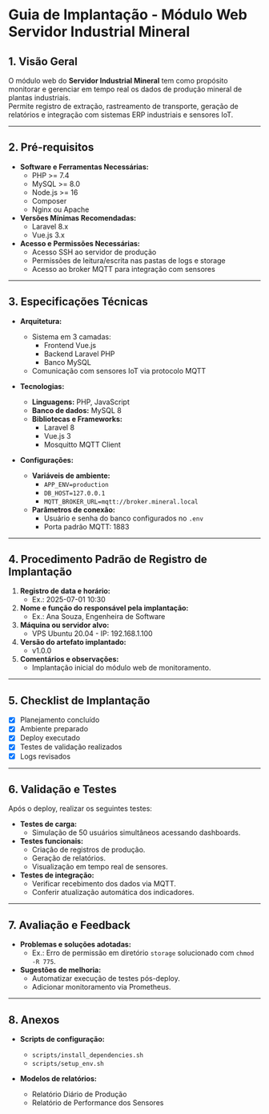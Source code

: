 # Guia de Implantação - Módulo Web Servidor Industrial Mineral

## 1. Visão Geral
O módulo web do **Servidor Industrial Mineral** tem como propósito monitorar e gerenciar em tempo real os dados de produção mineral de plantas industriais.  
Permite registro de extração, rastreamento de transporte, geração de relatórios e integração com sistemas ERP industriais e sensores IoT.

---

## 2. Pré-requisitos
- **Software e Ferramentas Necessárias:**
  - PHP >= 7.4
  - MySQL >= 8.0
  - Node.js >= 16
  - Composer
  - Nginx ou Apache
- **Versões Mínimas Recomendadas:**
  - Laravel 8.x
  - Vue.js 3.x
- **Acesso e Permissões Necessárias:**
  - Acesso SSH ao servidor de produção
  - Permissões de leitura/escrita nas pastas de logs e storage
  - Acesso ao broker MQTT para integração com sensores

---

## 3. Especificações Técnicas
- **Arquitetura:**
  - Sistema em 3 camadas:
    - Frontend Vue.js
    - Backend Laravel PHP
    - Banco MySQL
  - Comunicação com sensores IoT via protocolo MQTT

- **Tecnologias:**
  - **Linguagens:** PHP, JavaScript
  - **Banco de dados:** MySQL 8
  - **Bibliotecas e Frameworks:**
    - Laravel 8
    - Vue.js 3
    - Mosquitto MQTT Client

- **Configurações:**
  - **Variáveis de ambiente:**
    - `APP_ENV=production`
    - `DB_HOST=127.0.0.1`
    - `MQTT_BROKER_URL=mqtt://broker.mineral.local`
  - **Parâmetros de conexão:**
    - Usuário e senha do banco configurados no `.env`
    - Porta padrão MQTT: 1883

---

## 4. Procedimento Padrão de Registro de Implantação
1. **Registro de data e horário:**
   - Ex.: 2025-07-01 10:30
2. **Nome e função do responsável pela implantação:**
   - Ex.: Ana Souza, Engenheira de Software
3. **Máquina ou servidor alvo:**
   - VPS Ubuntu 20.04 - IP: 192.168.1.100
4. **Versão do artefato implantado:**
   - v1.0.0
5. **Comentários e observações:**
   - Implantação inicial do módulo web de monitoramento.

---

## 5. Checklist de Implantação
- [x] Planejamento concluído
- [x] Ambiente preparado
- [x] Deploy executado
- [x] Testes de validação realizados
- [x] Logs revisados

---

## 6. Validação e Testes
Após o deploy, realizar os seguintes testes:

- **Testes de carga:**
  - Simulação de 50 usuários simultâneos acessando dashboards.
- **Testes funcionais:**
  - Criação de registros de produção.
  - Geração de relatórios.
  - Visualização em tempo real de sensores.
- **Testes de integração:**
  - Verificar recebimento dos dados via MQTT.
  - Conferir atualização automática dos indicadores.

---

## 7. Avaliação e Feedback
- **Problemas e soluções adotadas:**
  - Ex.: Erro de permissão em diretório `storage` solucionado com `chmod -R 775`.
- **Sugestões de melhoria:**
  - Automatizar execução de testes pós-deploy.
  - Adicionar monitoramento via Prometheus.

---

## 8. Anexos

- **Scripts de configuração:**
  - `scripts/install_dependencies.sh`
  - `scripts/setup_env.sh`

- **Modelos de relatórios:**
  - Relatório Diário de Produção
  - Relatório de Performance dos Sensores
